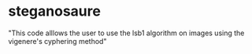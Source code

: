 # steganosaure
"This code alllows the user to use the lsb1 algorithm on images using the vigenere's cyphering method"
